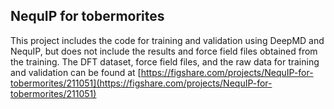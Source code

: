 ## NequIP for tobermorites
This project includes the code for training and validation using DeepMD and NequIP, but does not include the results and force field files obtained from the training. The DFT dataset, force field files, and the raw data for training and validation can be found at [https://figshare.com/projects/NequIP-for-tobermorites/211051](https://figshare.com/projects/NequIP-for-tobermorites/211051)
